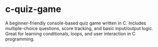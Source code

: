 # c-quiz-game
A beginner-friendly console-based quiz game written in C. Includes multiple-choice questions, score tracking, and basic input/output logic. Great for learning conditionals, loops, and user interaction in C programming.
